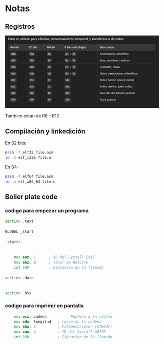 # Notas

## Registros

![Registros](./images/registros_asm.jpg)

Tambien están de R8 - R12

## Compilación y linkedición

En 32 bits:

````bash
nasm -f elf32 file.asm
ld -m elf_i386 file.o
````

En 64:

````bash
nasm -f elf64 file.asm 
ld -m elf_x86_64 file.o
````

## Boiler plate code

### codigo para empezar un programa
```asm
section .text

GLOBAL _start

_start:


    mov eax, 1		; ID del Syscall EXIT
	mov ebx, 0		; Valor de Retorno
	int 80h		    ; Ejecucion de la llamada

section .data


section .bss
```

### codigo para imprimir en pantalla
```asm
    mov ecx, cadena 	    ; Puntero a la cadena
	mov edx, longitud	; Largo de la cadena 
	mov ebx, 1		    ; FileDescriptor (STDOUT)
	mov eax, 4		    ; ID del Syscall WRITE
	int 80h		        ; Ejecucion de la llamada
```
